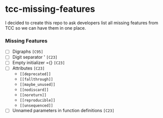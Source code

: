 # tcc-missing-features

I decided to create this repo to ask developers list all missing
features from TCC so we can have them in one place.

### Missing Features

- [ ] Digraphs `[C95]`
- [ ] Digit separator ' `[C23]`
- [ ] Empty initializer ={} `[C23]`
- [ ] Attributes `[C23]`
    - `[[deprecated]]`
    - `[[fallthrough]]`
    - `[[maybe_unused]]`
    - `[[nodiscard]]`
    - `[[noreturn]]`
    - `[[reproducible]]`
    - `[[unsequenced]]`
- [ ] Unnamed parameters in function definitions `[C23]`
